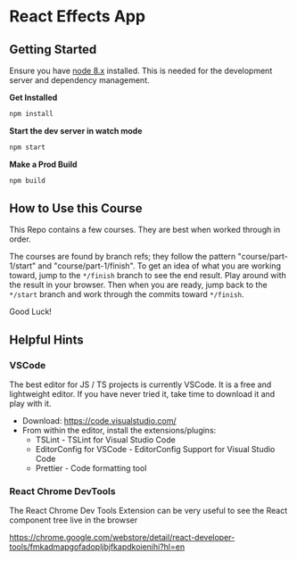 # React Effects App

## Getting Started

Ensure you have [node 8.x](https://nodejs.org/dist/latest-v8.x/) installed. This is needed for the development server and dependency management.

**Get Installed**

```sh
npm install
```

**Start the dev server in watch mode**

```sh
npm start
```

**Make a Prod Build**

```sh
npm build
```

## How to Use this Course

This Repo contains a few courses. They are best when worked through in order.

The courses are found by branch refs; they follow the pattern "course/part-1/start" and "course/part-1/finish". To get an idea of what you are working toward, jump to the `*/finish` branch to see the end result. Play around with the result in your browser. Then when you are ready, jump back to the `*/start` branch and work through the commits toward `*/finish`.

Good Luck!

## Helpful Hints

### VSCode

The best editor for JS / TS projects is currently VSCode. It is a free and lightweight editor. If you have never tried it, take time to download it and play with it.

* Download: https://code.visualstudio.com/
* From within the editor, install the extensions/plugins:
  * TSLint - TSLint for Visual Studio Code
  * EditorConfig for VSCode - EditorConfig Support for Visual Studio Code
  * Prettier - Code formatting tool

### React Chrome DevTools

The React Chrome Dev Tools Extension can be very useful to see the React component tree live in the browser

https://chrome.google.com/webstore/detail/react-developer-tools/fmkadmapgofadopljbjfkapdkoienihi?hl=en
